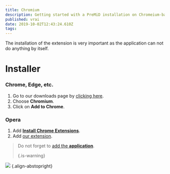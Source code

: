 ```yaml
---
title: Chromium
description: Getting started with a PreMiD installation on Chromeium-based browsers
published: vrai
date: 2019-10-02T12:43:24.610Z
tags:
---
```


The installation of the extension is very important as the application can not do anything by itself.

# Installer
### Chrome, Edge, etc.
1. Go to our downloads page by [clicking here](https://premid.app/downloads).
2. Choose **Chromium**.
3. Click on **Add to Chrome**.

### Opera
1. Add **[Install Chrome Extensions](https://addons.opera.com/en/extensions/details/install-chrome-extensions/)**.
2. Add [our extension](https://premid.app/downloads).

> Do not forget to [add the **application**](/install). 
> 
> {.is-warning}

![](https://img.icons8.com/color/2x/chrome.png) {.align-abstopright}